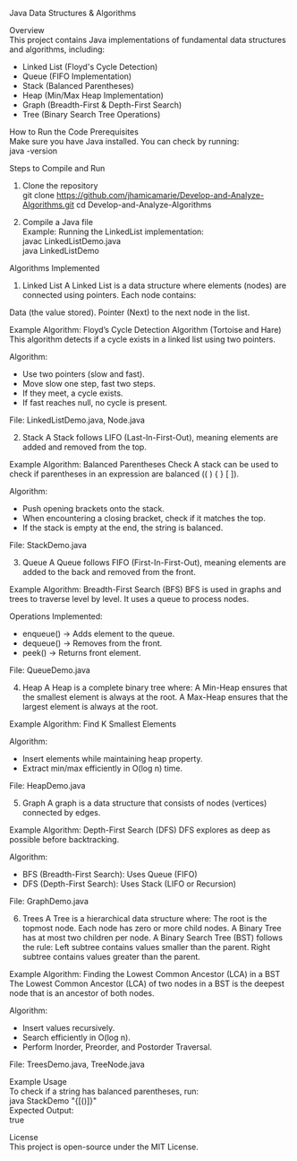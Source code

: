 Java Data Structures & Algorithms  

Overview  
This project contains Java implementations of fundamental data structures and algorithms, including:  
- Linked List (Floyd's Cycle Detection)  
- Queue (FIFO Implementation)  
- Stack (Balanced Parentheses)  
- Heap (Min/Max Heap Implementation)  
- Graph (Breadth-First & Depth-First Search)  
- Tree (Binary Search Tree Operations)  



How to Run the Code
Prerequisites  
Make sure you have Java installed. You can check by running:  
java -version  

Steps to Compile and Run  
1. Clone the repository  
git clone https://github.com/jhamicamarie/Develop-and-Analyze-Algorithms.git
cd Develop-and-Analyze-Algorithms  

2. Compile a Java file  
Example: Running the LinkedList implementation:  
javac LinkedListDemo.java  
java LinkedListDemo  



Algorithms Implemented  

1. Linked List
A Linked List is a data structure where elements (nodes) are connected using pointers. Each node contains:

Data (the value stored).
Pointer (Next) to the next node in the list.

Example Algorithm: Floyd’s Cycle Detection Algorithm (Tortoise and Hare)
This algorithm detects if a cycle exists in a linked list using two pointers.
 
Algorithm:  
- Use two pointers (slow and fast).  
- Move slow one step, fast two steps.  
- If they meet, a cycle exists.  
- If fast reaches null, no cycle is present.  

File: LinkedListDemo.java, Node.java

2. Stack
A Stack follows LIFO (Last-In-First-Out), meaning elements are added and removed from the top.

Example Algorithm: Balanced Parentheses Check
A stack can be used to check if parentheses in an expression are balanced (( ) { } [ ]).

Algorithm:  
- Push opening brackets onto the stack.  
- When encountering a closing bracket, check if it matches the top.  
- If the stack is empty at the end, the string is balanced.  

File: StackDemo.java  

3. Queue
A Queue follows FIFO (First-In-First-Out), meaning elements are added to the back and removed from the front.

Example Algorithm: Breadth-First Search (BFS)
BFS is used in graphs and trees to traverse level by level. It uses a queue to process nodes.

Operations Implemented:  
- enqueue() → Adds element to the queue.  
- dequeue() → Removes from the front.  
- peek() → Returns front element.  

File: QueueDemo.java  

4. Heap
A Heap is a complete binary tree where:
  A Min-Heap ensures that the smallest element is always at the root.
  A Max-Heap ensures that the largest element is always at the root.

Example Algorithm: Find K Smallest Elements

Algorithm:  
- Insert elements while maintaining heap property.  
- Extract min/max efficiently in O(log n) time.  

File: HeapDemo.java  

5. Graph
A graph is a data structure that consists of nodes (vertices) connected by edges.

Example Algorithm: Depth-First Search (DFS)
DFS explores as deep as possible before backtracking.
 
Algorithm:  
- BFS (Breadth-First Search): Uses Queue (FIFO)  
- DFS (Depth-First Search): Uses Stack (LIFO or Recursion)  

File: GraphDemo.java  

6. Trees
A Tree is a hierarchical data structure where:
  The root is the topmost node.
  Each node has zero or more child nodes.
  A Binary Tree has at most two children per node.
  A Binary Search Tree (BST) follows the rule:
  Left subtree contains values smaller than the parent.
  Right subtree contains values greater than the parent.

Example Algorithm: Finding the Lowest Common Ancestor (LCA) in a BST
The Lowest Common Ancestor (LCA) of two nodes in a BST is the deepest node that is an ancestor of both nodes.

Algorithm:  
- Insert values recursively.  
- Search efficiently in O(log n).  
- Perform Inorder, Preorder, and Postorder Traversal.  

File: TreesDemo.java, TreeNode.java



Example Usage  
To check if a string has balanced parentheses, run:  
java StackDemo "{[()]}"  
Expected Output:  
true  



License  
This project is open-source under the MIT License.
